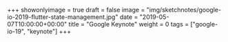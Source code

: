 +++
showonlyimage = true
draft = false
image = "img/sketchnotes/google-io-2019-flutter-state-management.jpg"
date = "2019-05-07T10:00:00+00:00"
title = "Google Keynote"
weight = 0
tags = ["google-io-19", "keynote"]
+++
